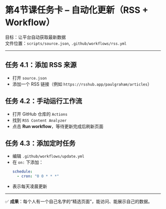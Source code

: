 # 第4节课任务卡 – 自动化更新（RSS + Workflow）

目标：让平台自动获取最新数据  
文件位置：`scripts/source.json`, `.github/workflows/rss.yml`

---

## 任务 4.1：添加 RSS 来源
- 打开 `source.json`
- 添加一个 RSS 链接（例如 `https://rsshub.app/paulgraham/articles`）

## 任务 4.2：手动运行工作流
- 打开 GitHub 仓库的 `Actions`
- 找到 `RSS Content Analyzer`
- 点击 **Run workflow**，等待更新完成后刷新页面

## 任务 4.3：添加定时任务
- 编辑 `.github/workflows/update.yml`
- 在 `on:` 下添加：
  ```yaml
  schedule:
    - cron: "0 0 * * *"
- 表示每天凌晨更新

---
✅ **成果**：每个人有一个自己名字的“精选页面”，能访问、能展示自己的数据。

